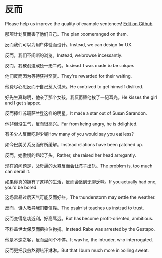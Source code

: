 # 反而

Please help us improve the quality of example sentences! [Edit on Github](https://github.com/jiyushe/jiyu-example-sentence-source/blob/main/chinese/faner.md)

<p><span class="chinese">那项计划反而害了他们自己。</span><span class="english">The plan boomeranged on them.</span></p>

<p><span class="chinese">反而我们可以为用户体验而设计。</span><span class="english">Instead, we can design for UX.</span></p>

<p><span class="chinese">反而，我们不间断的浏览。</span><span class="english">Instead, we browse incessantly.</span></p>

<p><span class="chinese">反而，我被创造成独一无二的。</span><span class="english">Instead, I was made to be unique.</span></p>

<p><span class="chinese">他们反而因为等待获得奖赏。</span><span class="english">They're rewarded for their waiting.</span></p>

<p><span class="chinese">他费尽心思反而于自己惹人讨厌。</span><span class="english">He contrived to get himself disliked.</span></p>

<p><span class="chinese">好先生真聪明，他亲了那个女孩，我反而替他挨了一记耳光。</span><span class="english">He kisses the girl and I get slapped.</span></p>

<p><span class="chinese">反而捧红苏珊萨兰登这样的明星。</span><span class="english">It made a star out of Susan Sarandon.</span></p>

<p><span class="chinese">他非但没生气，反而很高兴。</span><span class="english">Far from being angry, he is delighted.</span></p>

<p><span class="chinese">有多少人反而吃得少呢</span><span class="english">How many of you would say you eat less?</span></p>

<p><span class="chinese">如今巴美关系反而有所缓解。</span><span class="english">Instead relations have been patched up.</span></p>

<p><span class="chinese">反而，她傲慢的昂起了头。</span><span class="english">Rather, she raised her head arrogantly.</span></p>

<p><span class="chinese">现在的问题是，父母逼的太紧反而会让孩子出轨。</span><span class="english">The problem is, too much can derail it.</span></p>

<p><span class="chinese">如果你真的拥有了这样的生活，反而会感到无聊乏味。</span><span class="english">If you actually had one, you'd be bored.</span></p>

<p><span class="chinese">这场雷暴过后天气可能反而好些。</span><span class="english">The thunderstorm may settle the weather.</span></p>

<p><span class="chinese">反而，诗人教导我们要信靠。</span><span class="english">The psalmist teaches us instead to trust.</span></p>

<p><span class="chinese">反而变得急功近利，好高骛远。</span><span class="english">But has become profit-oriented, ambitious.</span></p>

<p><span class="chinese">不料盖世太保反而把拉伯拘捕。</span><span class="english">Instead, Rabe was arrested by the Gestapo.</span></p>

<p><span class="chinese">他是不速之客，反而盘问个不停。</span><span class="english">It was he, the intruder, who interrogated.</span></p>

<p><span class="chinese">反而更把我煎熬得热汗淋淋。</span><span class="english">But that I burn much more in boiling sweat.</span></p>

